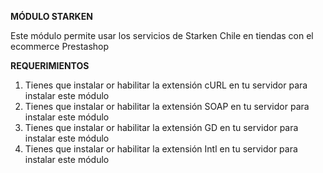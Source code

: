 **MÓDULO STARKEN**

Este módulo permite usar los servicios de Starken Chile en tiendas con el ecommerce Prestashop

**REQUERIMIENTOS**

1. Tienes que instalar or habilitar la extensión cURL en tu servidor para instalar este módulo
2. Tienes que instalar or habilitar la extensión SOAP en tu servidor para instalar este módulo
3. Tienes que instalar or habilitar la extensión GD en tu servidor para instalar este módulo
4. Tienes que instalar or habilitar la extensión Intl en tu servidor para instalar este módulo